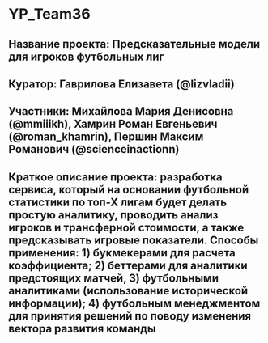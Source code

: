 # YP_Team36

## Название проекта: Предсказательные модели для игроков футбольных лиг

## Куратор: Гаврилова Елизавета (@lizvladii)
## Участники: Михайлова Мария Денисовна (@mmiiikh), Хамрин Роман Евгеньевич (@roman_khamrin), Першин Максим Романович (@scienceinactionn)

## Краткое описание проекта: разработка сервиса, который на основании футбольной статистики по топ-Х лигам будет делать простую аналитику, проводить анализ игроков и трансферной стоимости, а также предсказывать игровые показатели. Способы применения: 1) букмекерами для расчета коэффициента; 2) беттерами для аналитики предстоящих матчей, 3) футбольными аналитиками (использование исторической информации);  4) футбольным менеджментом для принятия решений по поводу изменения вектора развития команды 
